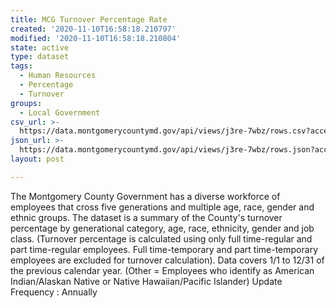 ```yaml
---
title: MCG Turnover Percentage Rate
created: '2020-11-10T16:58:18.210797'
modified: '2020-11-10T16:58:18.210804'
state: active
type: dataset
tags:
  - Human Resources
  - Percentage
  - Turnover
groups:
  - Local Government
csv_url: >-
  https://data.montgomerycountymd.gov/api/views/j3re-7wbz/rows.csv?accessType=DOWNLOAD
json_url: >-
  https://data.montgomerycountymd.gov/api/views/j3re-7wbz/rows.json?accessType=DOWNLOAD
layout: post

---
```

The Montgomery County Government has a diverse workforce of employees that cross five generations and multiple age, race, gender and ethnic groups.  The  dataset is a summary of the County's turnover percentage by generational category, age, race, ethnicity, gender and job class. (Turnover percentage is calculated using only full time-regular and part time-regular employees. Full time-temporary and part time-temporary employees are excluded for turnover calculation). Data covers 1/1 to 12/31 of the previous calendar year. (Other = Employees who identify as American Indian/Alaskan Native or Native Hawaiian/Pacific Islander)
Update Frequency : Annually
